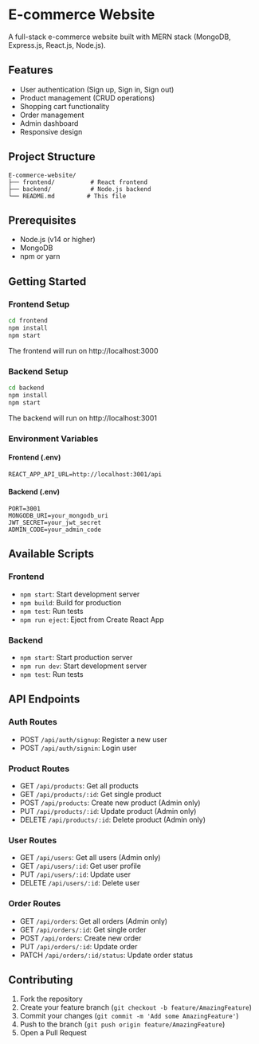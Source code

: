 # E-commerce Website

A full-stack e-commerce website built with MERN stack (MongoDB, Express.js, React.js, Node.js).

## Features

- User authentication (Sign up, Sign in, Sign out)
- Product management (CRUD operations)
- Shopping cart functionality
- Order management
- Admin dashboard
- Responsive design

## Project Structure

```
E-commerce-website/
├── frontend/          # React frontend
├── backend/           # Node.js backend
└── README.md         # This file
```

## Prerequisites

- Node.js (v14 or higher)
- MongoDB
- npm or yarn

## Getting Started

### Frontend Setup

```bash
cd frontend
npm install
npm start
```

The frontend will run on http://localhost:3000

### Backend Setup

```bash
cd backend
npm install
npm start
```

The backend will run on http://localhost:3001

### Environment Variables

#### Frontend (.env)
```
REACT_APP_API_URL=http://localhost:3001/api
```

#### Backend (.env)
```
PORT=3001
MONGODB_URI=your_mongodb_uri
JWT_SECRET=your_jwt_secret
ADMIN_CODE=your_admin_code
```

## Available Scripts

### Frontend

- `npm start`: Start development server
- `npm build`: Build for production
- `npm test`: Run tests
- `npm run eject`: Eject from Create React App

### Backend

- `npm start`: Start production server
- `npm run dev`: Start development server
- `npm test`: Run tests

## API Endpoints

### Auth Routes
- POST `/api/auth/signup`: Register a new user
- POST `/api/auth/signin`: Login user

### Product Routes
- GET `/api/products`: Get all products
- GET `/api/products/:id`: Get single product
- POST `/api/products`: Create new product (Admin only)
- PUT `/api/products/:id`: Update product (Admin only)
- DELETE `/api/products/:id`: Delete product (Admin only)

### User Routes
- GET `/api/users`: Get all users (Admin only)
- GET `/api/users/:id`: Get user profile
- PUT `/api/users/:id`: Update user
- DELETE `/api/users/:id`: Delete user

### Order Routes
- GET `/api/orders`: Get all orders (Admin only)
- GET `/api/orders/:id`: Get single order
- POST `/api/orders`: Create new order
- PUT `/api/orders/:id`: Update order
- PATCH `/api/orders/:id/status`: Update order status

## Contributing

1. Fork the repository
2. Create your feature branch (`git checkout -b feature/AmazingFeature`)
3. Commit your changes (`git commit -m 'Add some AmazingFeature'`)
4. Push to the branch (`git push origin feature/AmazingFeature`)
5. Open a Pull Request

